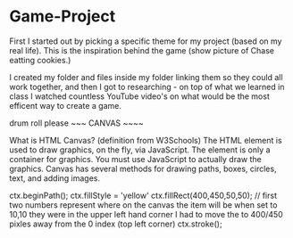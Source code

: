 # Game-Project

First I started out by picking a specific theme for my project (based on my real life). This is the inspiration behind the game (show picture of Chase eatting cookies.)

I created my folder and files inside my folder linking them so they could all work together, and then I got to researching - on top of what we learned in class I watched countless YouTube video's on what would be the most efficent way to create a game. 

drum roll please ~~~ CANVAS ~~~~

What is HTML Canvas? (definition from W3Schools)
The HTML <canvas> element is used to draw graphics, on the fly, via JavaScript.
The <canvas> element is only a container for graphics. You must use JavaScript to actually draw the graphics.
Canvas has several methods for drawing paths, boxes, circles, text, and adding images.


ctx.beginPath();
ctx.fillStyle = 'yellow'
ctx.fillRect(400,450,50,50);  // first two numbers represent where on the canvas the item will be when set to 10,10 they were in the upper left hand corner
I had to move the to 400/450 pixles away from the 0 index (top left corner)
ctx.stroke();
